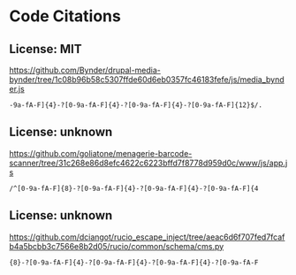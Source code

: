 # Code Citations

## License: MIT
https://github.com/Bynder/drupal-media-bynder/tree/1c08b96b58c5307ffde60d6eb0357fc46183fefe/js/media_bynder.js

```
-9a-fA-F]{4}-?[0-9a-fA-F]{4}-?[0-9a-fA-F]{4}-?[0-9a-fA-F]{12}$/.
```


## License: unknown
https://github.com/goliatone/menagerie-barcode-scanner/tree/31c268e86d8efc4622c6223bffd7f8778d959d0c/www/js/app.js

```
/^[0-9a-fA-F]{8}-?[0-9a-fA-F]{4}-?[0-9a-fA-F]{4}-?[0-9a-fA-F]{4
```


## License: unknown
https://github.com/dciangot/rucio_escape_inject/tree/aeac6d6f707fed7fcafb4a5bcbb3c7566e8b2d05/rucio/common/schema/cms.py

```
{8}-?[0-9a-fA-F]{4}-?[0-9a-fA-F]{4}-?[0-9a-fA-F]{4}-?[0-9a-fA-F
```

